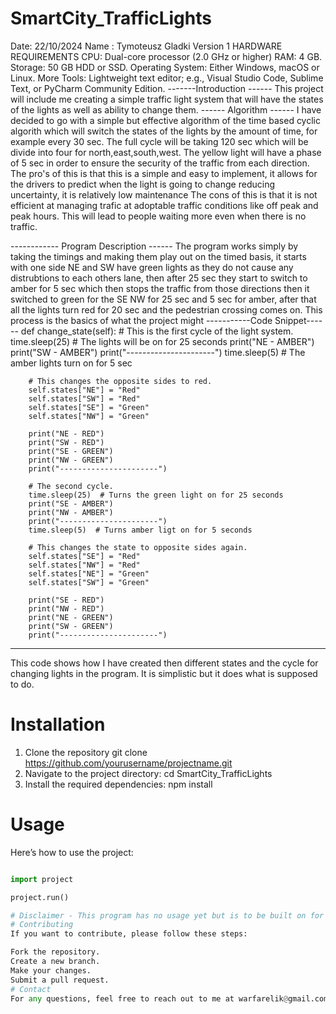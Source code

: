 # SmartCity_TrafficLights
Date: 22/10/2024
Name : Tymoteusz Gladki
Version 1
HARDWARE REQUIREMENTS
CPU: Dual-core processor (2.0 GHz or higher)
RAM: 4 GB.
Storage: 50 GB HDD or SSD.
Operating System: Either Windows, macOS or Linux.
More Tools: Lightweight text editor; e.g., Visual Studio Code, Sublime Text, or PyCharm Community Edition.
-------Introduction ------
This project will include me creating a simple traffic light system that will have the states of the lights as well as ability to change them.
------ Algorithm ------
I have decided to go with a simple but effective algorithm of the time based cyclic algorith which will switch the states of the lights by the amount of time, for example every 30 sec.
The full cycle will be taking 120 sec which will be divide into four for north,east,south,west. The yellow light will have a phase of 5 sec in order to ensure the security of the traffic from each direction.
The pro's of this is that this is a simple and easy to implement, it allows for the drivers to predict when the light is going to change reducing uncertainty, it is relatively low maintenance 
The cons of this is that it is not efficient at managing trafic at adoptable traffic conditions like off peak and peak hours. This will lead to people waiting more even when there is no traffic.


------------ Program Description ------
The program works simply by taking the timings and making them play out on the timed basis, it starts with one side NE and SW have green lights as they do not cause any distrubtions to each others lane, then after 25 sec they start
to switch to amber for 5 sec which then stops the traffic from those directions then it switched to green for the SE NW for 25 sec and 5 sec for amber, after that all the lights turn red for 20 sec and the pedestrian crossing comes on.
This process is the basics of what the project might 
-----------Code Snippet------
 def change_state(self):
        # This is the first cycle of the light system.
        time.sleep(25)  # The lights will be on for 25 seconds
        print("NE - AMBER")
        print("SW - AMBER")
        print("----------------------")
        time.sleep(5)  # The amber lights turn on for 5 sec
        
        # This changes the opposite sides to red.
        self.states["NE"] = "Red"
        self.states["SW"] = "Red"
        self.states["SE"] = "Green"
        self.states["NW"] = "Green"
        
        print("NE - RED")
        print("SW - RED")
        print("SE - GREEN")
        print("NW - GREEN")
        print("----------------------")

        # The second cycle.
        time.sleep(25)  # Turns the green light on for 25 seconds
        print("SE - AMBER")
        print("NW - AMBER")
        print("----------------------")
        time.sleep(5)  # Turns amber ligt on for 5 seconds
        
        # This changes the state to opposite sides again.
        self.states["SE"] = "Red"
        self.states["NW"] = "Red"
        self.states["NE"] = "Green"
        self.states["SW"] = "Green"
        
        print("SE - RED")
        print("NW - RED")
        print("NE - GREEN")
        print("SW - GREEN")
        print("----------------------")
-------------------------------------------------
This code shows how I have created then different states and the cycle for changing lights in the program. It is simplistic but it does what is supposed to do.

# Installation
1. Clone the repository
git clone https://github.com/yourusername/projectname.git
2. Navigate to the project directory:
cd SmartCity_TrafficLights
3. Install the required dependencies:
npm install


# Usage
Here’s how to use the project:
```python

import project

project.run()

# Disclaimer - This program has no usage yet but is to be built on for future projects.
# Contributing
If you want to contribute, please follow these steps:

Fork the repository.
Create a new branch.
Make your changes.
Submit a pull request.
# Contact 
For any questions, feel free to reach out to me at warfarelik@gmail.com.
